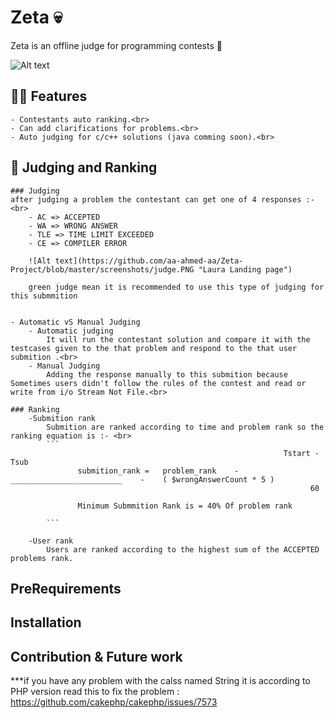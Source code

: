 # Zeta :skull:
Zeta is an offline judge for programming contests :star2:
<br>

![Alt text](https://github.com/aa-ahmed-aa/Zeta-Project/blob/master/screenshots/welcome.PNG "Laura Landing page")

## :guardsman: Features
    - Contestants auto ranking.<br>
    - Can add clarifications for problems.<br>
    - Auto judging for c/c++ solutions (java comming soon).<br>

## :triangular_flag_on_post: Judging and Ranking
    ### Judging
    after judging a problem the contestant can get one of 4 responses :- <br>
        - AC => ACCEPTED
        - WA => WRONG ANSWER
        - TLE => TIME LIMIT EXCEEDED
        - CE => COMPILER ERROR

        ![Alt text](https://github.com/aa-ahmed-aa/Zeta-Project/blob/master/screenshots/judge.PNG "Laura Landing page")

        green judge mean it is recommended to use this type of judging for this submmition


    - Automatic vS Manual Judging
        - Automatic judging
            It will run the contestant solution and compare it with the testcases given to the that problem and respond to the that user submition .<br>
        - Manual Judging
            Adding the response manually to this submition because Sometimes users didn't follow the rules of the contest and read or write from i/o Stream Not File.<br>

    ### Ranking
        -Submition rank
            Submition are ranked according to time and problem rank so the ranking equation is :- <br>
            ```
                                                                 Tstart - Tsub
                   submition_rank =   problem_rank    -    _________________________    -    ( $wrongAnswerCount * 5 )
                                                                       60

                   Minimum Submmition Rank is = 40% Of problem rank

            ```

        -User rank
            Users are ranked according to the highest sum of the ACCEPTED problems rank.

## PreRequirements

## Installation

## Contribution & Future work


***if you have any problem with the calss named String it is according to PHP version read this to fix the problem : https://github.com/cakephp/cakephp/issues/7573
